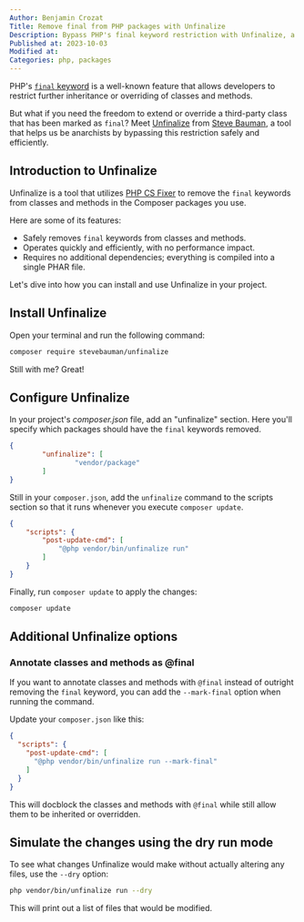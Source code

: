```yaml
---
Author: Benjamin Crozat
Title: Remove final from PHP packages with Unfinalize
Description: Bypass PHP's final keyword restriction with Unfinalize, a tool that safely removes final from classes and methods in third-party packages.
Published at: 2023-10-03
Modified at: 
Categories: php, packages
---
```


PHP's [`final` keyword](https://www.php.net/manual/en/language.oop5.final.php) is a well-known feature that allows developers to restrict further inheritance or overriding of classes and methods.

But what if you need the freedom to extend or override a third-party class that has been marked as `final`? Meet [Unfinalize](https://github.com/stevebauman/unfinalize) from [Steve Bauman](https://stevebauman.ca), a tool that helps us be anarchists by bypassing this restriction safely and efficiently.

## Introduction to Unfinalize

Unfinalize is a tool that utilizes [PHP CS Fixer](https://github.com/PHP-CS-Fixer/PHP-CS-Fixer) to remove the `final` keywords from classes and methods in the Composer packages you use.

Here are some of its features:

- Safely removes `final` keywords from classes and methods.
- Operates quickly and efficiently, with no performance impact.
- Requires no additional dependencies; everything is compiled into a single PHAR file.

Let's dive into how you can install and use Unfinalize in your project.

## Install Unfinalize

Open your terminal and run the following command:

```bash
composer require stevebauman/unfinalize
```

Still with me? Great!

## Configure Unfinalize

In your project's *composer.json* file, add an "unfinalize" section. Here you'll specify which packages should have the `final` keywords removed.

```json
{
		"unfinalize": [
				"vendor/package"
		]
}
```

Still in your `composer.json`, add the `unfinalize` command to the scripts section so that it runs whenever you execute `composer update`.

```json
{
	"scripts": {
		"post-update-cmd": [
			"@php vendor/bin/unfinalize run"
		]
	}
}
```

Finally, run `composer update` to apply the changes:

```bash
composer update
```

## Additional Unfinalize options

### Annotate classes and methods as @final

If you want to annotate classes and methods with `@final` instead of outright removing the `final` keyword, you can add the `--mark-final` option when running the command.

Update your `composer.json` like this:

```json
{
  "scripts": {
    "post-update-cmd": [
      "@php vendor/bin/unfinalize run --mark-final"
    ]
  }
}
```

This will docblock the classes and methods with `@final` while still allow them to be inherited or overridden.

## Simulate the changes using the dry run mode

To see what changes Unfinalize would make without actually altering any files, use the `--dry` option:

```bash
php vendor/bin/unfinalize run --dry
```

This will print out a list of files that would be modified.